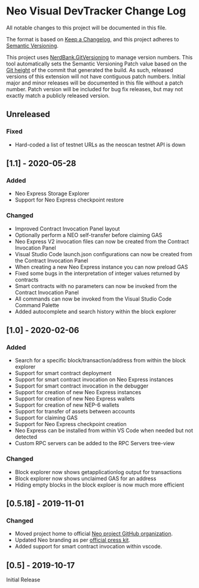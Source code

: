 # Neo Visual DevTracker Change Log

All notable changes to this project will be documented in this file.

The format is based on [Keep a Changelog](https://keepachangelog.com/en/1.0.0/),
and this project adheres to [Semantic Versioning](https://semver.org/spec/v2.0.0.html).

This project uses [NerdBank.GitVersioning](https://github.com/AArnott/Nerdbank.GitVersioning)
to manage version numbers. This tool automatically sets the Semantic Versioning Patch
value based on the [Git height](https://github.com/AArnott/Nerdbank.GitVersioning#what-is-git-height)
of the commit that generated the build. As such, released versions of this extension
will not have contiguous patch numbers. Initial major and minor releases will be documented
in this file without a patch number. Patch version will be included for bug fix releases, but
may not exactly match a publicly released version.

## Unreleased

### Fixed

- Hard-coded a list of testnet URLs as the neoscan testnet API is down 

## [1.1] - 2020-05-28

### Added

- Neo Express Storage Explorer
- Support for Neo Express checkpoint restore

### Changed

- Improved Contract Invocation Panel layout
- Optionally perform a NEO self-transfer before claiming GAS
- Neo Express V2 invocation files can now be created from the Contract Invocation Panel
- Visual Studio Code launch.json configurations can now be created from the Contract Invocation Panel
- When creating a new Neo Express instance you can now preload GAS
- Fixed some bugs in the interpretation of integer values returned by contracts
- Smart contracts with no parameters can now be invoked from the Contract Invocation Panel
- All commands can now be invoked from the Visual Studio Code Command Palette
- Added autocomplete and search history within the block explorer

## [1.0] - 2020-02-06

### Added

- Search for a specific block/transaction/address from within the block explorer
- Support for smart contract deployment
- Support for smart contract invocation on Neo Express instances
- Support for smart contract invocation in the debugger
- Support for creation of new Neo Express instances
- Support for creation of new Neo Express wallets
- Support for creation of new NEP-6 wallets
- Support for transfer of assets between accounts
- Support for claiming GAS
- Support for Neo Express checkpoint creation
- Neo Express can be installed from within VS Code when needed but not detected
- Custom RPC servers can be added to the RPC Servers tree-view

### Changed

- Block explorer now shows getapplicationlog output for transactions
- Block explorer now shows unclaimed GAS for an address
- Hiding empty blocks in the block exploer is now much more efficient

## [0.5.18] - 2019-11-01

### Changed

- Moved project home to official [Neo project GitHub organization](https://github.com/neo-project).
- Updated Neo branding as per [official press kit](https://neo.org/presskit).
- Added support for smart contract invocation within vscode.

## [0.5] - 2019-10-17

Initial Release
